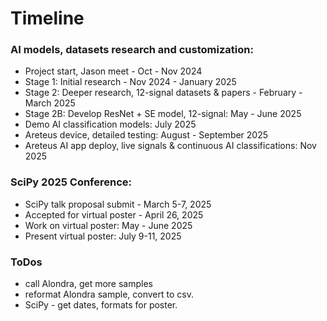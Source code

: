 # Timeline  

### AI models, datasets research and customization:  
 * Project start, Jason meet - Oct - Nov 2024
 * Stage 1: Initial research - Nov 2024 - January 2025
 * Stage 2: Deeper research, 12-signal datasets & papers - February - March 2025  
 * Stage 2B: Develop ResNet + SE model, 12-signal: May - June 2025  
 * Demo AI classification models: July 2025
 * Areteus device, detailed testing: August - September 2025
 * Areteus AI app deploy, live signals & continuous AI classifications: Nov 2025  
   
### SciPy 2025 Conference:  
 * SciPy talk proposal submit - March 5-7, 2025
 * Accepted for virtual poster - April 26, 2025
 * Work on virtual poster: May - June 2025
 * Present virtual poster: July 9-11, 2025  

### ToDos  

 * call Alondra, get more samples
 * reformat Alondra sample, convert to csv.
 * SciPy - get dates, formats for poster.  


